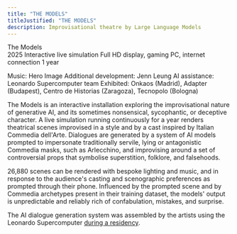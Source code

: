 ```yaml
---
title: "THE MODELS"
titleJustified: "THE MODELS"
description: Improvisational theatre by Large Language Models
---
```


The Models<span class="dc-hide-on-large"><br>2025</span>
Interactive live simulation
Full HD display, gaming PC, internet connection
1 year

Music: Hero Image<span class="dc-hide-on-small">
Additional development: Jenn Leung
AI assistance: Leonardo Supercomputer team
</span>
Exhibited: Onkaos (Madrid), Adapter (Budapest), Centro de Historias (Zaragoza), Tecnopolo (Bologna)
<br>

The Models is an interactive installation exploring the improvisational nature of generative AI, and its sometimes nonsensical, sycophantic, or deceptive character. A live simulation running continuously for a year renders theatrical scenes improvised in a style and by a cast inspired by Italian Commedia dell'Arte. Dialogues are generated by a system of AI models prompted to impersonate traditionally servile, lying or antagonistic Commedia masks, such as Arlecchino, and improvising around a set of controversial props that symbolise superstition, folklore, and falsehoods.

26,880 scenes can be rendered with bespoke lighting and music, and in response to the audience's casting and scenographic preferences as prompted through their phone. Influenced by the prompted scene and by Commedia archetypes present in their training dataset, the models' output is unpredictable and reliably rich of confabulation, mistakes, and surprise.

The AI dialogue generation system was assembled by the artists using the Leonardo Supercomputer <a href="https://ars.electronica.art/eudigitaldeal/en/residencies/the-models-by-dmstfctn/" target="_blank">during a residency</a>.